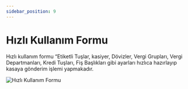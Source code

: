 ```yaml
---
sidebar_position: 9
---
```


# Hızlı Kullanım Formu 

Hızlı kullanım formu “Etiketli Tuşlar, kasiyer, Dövizler, Vergi Grupları, Vergi Departmanları, Kredi Tuşları, Fiş Başlıkları gibi ayarları hızlıca hazırlayıp kasaya gönderim işlemi yapmakadır.


![Hızlı Kullanım Formu](/img/sistem/hizli-kullanim-formu-1.png)
